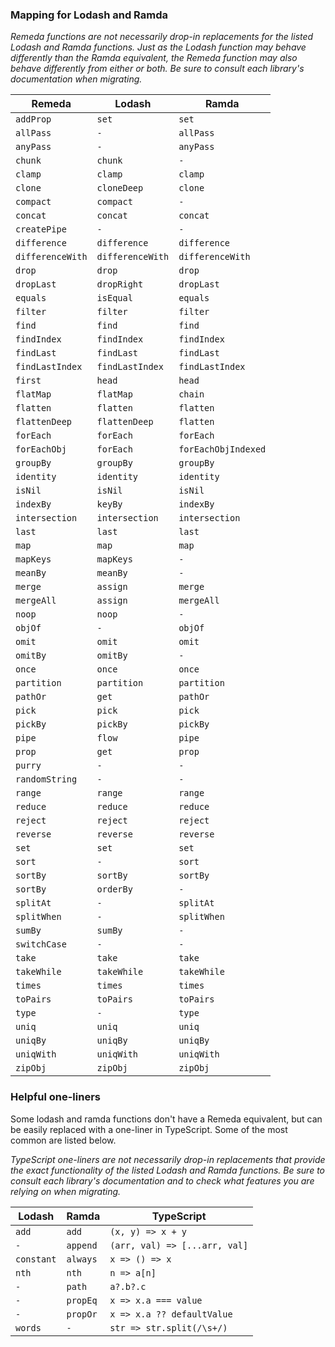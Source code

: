 ### Mapping for Lodash and Ramda

_Remeda functions are not necessarily drop-in replacements for the
listed Lodash and Ramda functions. Just as the Lodash function may behave
differently than the Ramda equivalent, the Remeda function may also
behave differently from either or both. Be sure to consult each library's
documentation when migrating._

| Remeda           | Lodash           | Ramda               |
| ---------------- | ---------------- | ------------------- |
| `addProp`        | `set`            | `set`               |
| `allPass`        | `-`              | `allPass`           |
| `anyPass`        | `-`              | `anyPass`           |
| `chunk`          | `chunk`          | `-`                 |
| `clamp`          | `clamp`          | `clamp`             |
| `clone`          | `cloneDeep`      | `clone`             |
| `compact`        | `compact`        | `-`                 |
| `concat`         | `concat`         | `concat`            |
| `createPipe`     | `-`              | `-`                 |
| `difference`     | `difference`     | `difference`        |
| `differenceWith` | `differenceWith` | `differenceWith`    |
| `drop`           | `drop`           | `drop`              |
| `dropLast`       | `dropRight`      | `dropLast`          |
| `equals`         | `isEqual`        | `equals`            |
| `filter`         | `filter`         | `filter`            |
| `find`           | `find`           | `find`              |
| `findIndex`      | `findIndex`      | `findIndex`         |
| `findLast`       | `findLast`       | `findLast`          |
| `findLastIndex`  | `findLastIndex`  | `findLastIndex`     |
| `first`          | `head`           | `head`              |
| `flatMap`        | `flatMap`        | `chain`             |
| `flatten`        | `flatten`        | `flatten`           |
| `flattenDeep`    | `flattenDeep`    | `flatten`           |
| `forEach`        | `forEach`        | `forEach`           |
| `forEachObj`     | `forEach`        | `forEachObjIndexed` |
| `groupBy`        | `groupBy`        | `groupBy`           |
| `identity`       | `identity`       | `identity`          |
| `isNil`          | `isNil`          | `isNil`             |
| `indexBy`        | `keyBy`          | `indexBy`           |
| `intersection`   | `intersection`   | `intersection`      |
| `last`           | `last`           | `last`              |
| `map`            | `map`            | `map`               |
| `mapKeys`        | `mapKeys`        | `-`                 |
| `meanBy`         | `meanBy`         | `-`                 |
| `merge`          | `assign`         | `merge`             |
| `mergeAll`       | `assign`         | `mergeAll`          |
| `noop`           | `noop`           | `-`                 |
| `objOf`          | `-`              | `objOf`             |
| `omit`           | `omit`           | `omit`              |
| `omitBy`         | `omitBy`         | `-`                 |
| `once`           | `once`           | `once`              |
| `partition`      | `partition`      | `partition`         |
| `pathOr`         | `get`            | `pathOr`            |
| `pick`           | `pick`           | `pick`              |
| `pickBy`         | `pickBy`         | `pickBy`            |
| `pipe`           | `flow`           | `pipe`              |
| `prop`           | `get`            | `prop`              |
| `purry`          | `-`              | `-`                 |
| `randomString`   | `-`              | `-`                 |
| `range`          | `range`          | `range`             |
| `reduce`         | `reduce`         | `reduce`            |
| `reject`         | `reject`         | `reject`            |
| `reverse`        | `reverse`        | `reverse`           |
| `set`            | `set`            | `set`               |
| `sort`           | `-`              | `sort`              |
| `sortBy`         | `sortBy`         | `sortBy`            |
| `sortBy`         | `orderBy`        | `-`                 |
| `splitAt`        | `-`              | `splitAt`           |
| `splitWhen`      | `-`              | `splitWhen`         |
| `sumBy`          | `sumBy`          | `-`                 |
| `switchCase`     | `-`              | `-`                 |
| `take`           | `take`           | `take`              |
| `takeWhile`      | `takeWhile`      | `takeWhile`         |
| `times`          | `times`          | `times`             |
| `toPairs`        | `toPairs`        | `toPairs`           |
| `type`           | `-`              | `type`              |
| `uniq`           | `uniq`           | `uniq`              |
| `uniqBy`         | `uniqBy`         | `uniqBy`            |
| `uniqWith`       | `uniqWith`       | `uniqWith`          |
| `zipObj`         | `zipObj`         | `zipObj`            |

### Helpful one-liners

Some lodash and ramda functions don't have a Remeda equivalent, but can be
easily replaced with a one-liner in TypeScript. Some of the most common
are listed below.

_TypeScript one-liners are not necessarily drop-in replacements that
provide the exact functionality of the listed Lodash and Ramda functions.
Be sure to consult each library's documentation and to check what features
you are relying on when migrating._

| Lodash     | Ramda    | TypeScript                    |
| ---------- | -------- | ----------------------------- |
| `add`      | `add`    | `(x, y) => x + y`             |
| `-`        | `append` | `(arr, val) => [...arr, val]` |
| `constant` | `always` | `x => () => x`                |
| `nth`      | `nth`    | `n => a[n]`                   |
| `-`        | `path`   | `a?.b?.c`                     |
| `-`        | `propEq` | `x => x.a === value`          |
| `-`        | `propOr` | `x => x.a ?? defaultValue`    |
| `words`    | `-`      | `str => str.split(/\s+/)`     |
